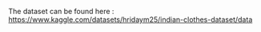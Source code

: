 The dataset can be found here : https://www.kaggle.com/datasets/hridaym25/indian-clothes-dataset/data
